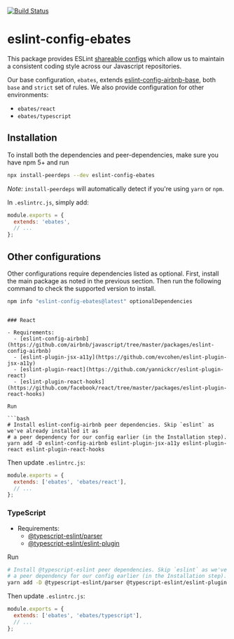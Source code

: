 [![Build Status](https://travis-ci.org/ebates-inc/eslint-config.svg?branch=master)](https://travis-ci.org/ebates-inc/eslint-config)

# eslint-config-ebates

This package provides ESLint [shareable configs](https://eslint.org/docs/developer-guide/shareable-configs) which allow us to
maintain a consistent coding style across our Javascript repositories.

Our base configuration, `ebates`, extends [eslint-config-airbnb-base](https://github.com/airbnb/javascript/tree/master/packages/eslint-config-airbnb-base), both `base` and `strict` set of rules.
We also provide configuration for other environments:

- `ebates/react`
- `ebates/typescript`

## Installation

To install both the dependencies and peer-dependencies, make sure you have npm 5+
and run

```bash
npx install-peerdeps --dev eslint-config-ebates
```

_Note:_ `install-peerdeps` will automatically detect if you're using `yarn` or `npm`.

In `.eslintrc.js`, simply add:

```js
module.exports = {
  extends: 'ebates',
  // ...
};
```

## Other configurations

Other configurations require dependencies listed as optional. First, install the main package as noted in the previous
section. Then run the following command to check the supported version to install.

```bash
npm info "eslint-config-ebates@latest" optionalDependencies
```

````

### React

- Requirements:
  - [eslint-config-airbnb](https://github.com/airbnb/javascript/tree/master/packages/eslint-config-airbnb)
  - [eslint-plugin-jsx-a11y](https://github.com/evcohen/eslint-plugin-jsx-a11y)
  - [eslint-plugin-react](https://github.com/yannickcr/eslint-plugin-react)
  - [eslint-plugin-react-hooks](https://github.com/facebook/react/tree/master/packages/eslint-plugin-react-hooks)

Run

```bash
# Install eslint-config-airbnb peer dependencies. Skip `eslint` as we've already installed it as
# a peer dependency for our config earlier (in the Installation step).
yarn add -D eslint-config-airbnb eslint-plugin-jsx-a11y eslint-plugin-react eslint-plugin-react-hooks
````

Then update `.eslintrc.js`:

```js
module.exports = {
  extends: ['ebates', 'ebates/react'],
  // ...
};
```

### TypeScript

- Requirements:
  - [@typescript-eslint/parser](https://github.com/typescript-eslint/typescript-eslint)
  - [@typescript-eslint/eslint-plugin](https://github.com/typescript-eslint/typescript-eslint)

Run

```bash
# Install @typescript-eslint peer dependencies. Skip `eslint` as we've already installed it as
# a peer dependency for our config earlier (in the Installation step).
yarn add -D @typescript-eslint/parser @typescript-eslint/eslint-plugin typescript
```

Then update `.eslintrc.js`:

```js
module.exports = {
  extends: ['ebates', 'ebates/typescript'],
  // ...
};
```
